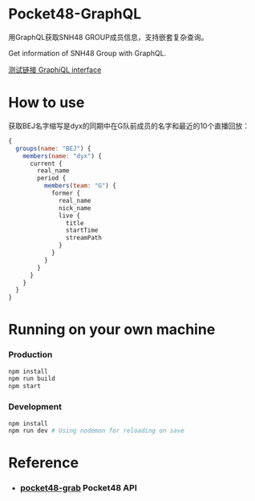# Pocket48-GraphQL
用GraphQL获取SNH48 GROUP成员信息，支持嵌套复杂查询。

Get information of SNH48 Group with GraphQL.

[测试链接 GraphiQL interface](https://pocket48-graphql.app.mikuzz.com/)

# How to use
获取BEJ名字缩写是dyx的同期中在G队前成员的名字和最近的10个直播回放：

```javascript
{
  groups(name: "BEJ") {
    members(name: "dyx") {
      current {
        real_name
        period {
          members(team: "G") {
            former {
              real_name
              nick_name
              live {
                title
                startTime
                streamPath
              }
            }
          }
        }
      }
    }
  }
}
```

# Running on your own machine

### Production
```sh
npm install
npm run build
npm start
```

### Development
```sh
npm install
npm run dev # Using nodemon for reloading on save
```

# Reference
* ### [pocket48-grab](https://github.com/xsaiting/pocket48-grab/) Pocket48 API